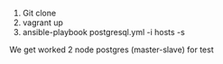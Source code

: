 1) Git clone
2) vagrant up
3) ansible-playbook postgresql.yml -i hosts  -s

We get worked 2 node postgres (master-slave) for test
